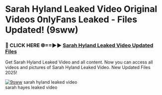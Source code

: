 # Sarah Hyland Leaked Video Original Videos 0nlyFans Leaked - Files Updated! (9sww)

<h3>🔴 CLICK HERE 🌐==►► <a href="https://tinyurl.com/4seja8ks" rel="nofollow">Sarah Hyland Leaked Video Updated Files</a></h3>

Get Sarah Hyland Leaked Video and all content. Now you can access all videos and pictures of Sarah Hyland Leaked Video. New Updated Files 2025!

[![9sww](https://i.imgur.com/EWjZXRe.gif)](https://tinyurl.com/4seja8ks)
sarah hyland leaked video<br>
sarah hayes leaked video
